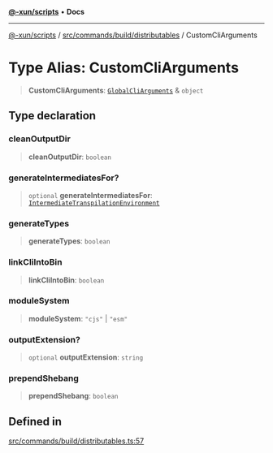 [**@-xun/scripts**](../../../../../README.md) • **Docs**

***

[@-xun/scripts](../../../../../README.md) / [src/commands/build/distributables](../README.md) / CustomCliArguments

# Type Alias: CustomCliArguments

> **CustomCliArguments**: [`GlobalCliArguments`](../../../../configure/type-aliases/GlobalCliArguments.md) & `object`

## Type declaration

### cleanOutputDir

> **cleanOutputDir**: `boolean`

### generateIntermediatesFor?

> `optional` **generateIntermediatesFor**: [`IntermediateTranspilationEnvironment`](../enumerations/IntermediateTranspilationEnvironment.md)

### generateTypes

> **generateTypes**: `boolean`

### linkCliIntoBin

> **linkCliIntoBin**: `boolean`

### moduleSystem

> **moduleSystem**: `"cjs"` \| `"esm"`

### outputExtension?

> `optional` **outputExtension**: `string`

### prependShebang

> **prependShebang**: `boolean`

## Defined in

[src/commands/build/distributables.ts:57](https://github.com/Xunnamius/xscripts/blob/c4bd6059488244ad158454492e5cfe3fcc65a457/src/commands/build/distributables.ts#L57)
